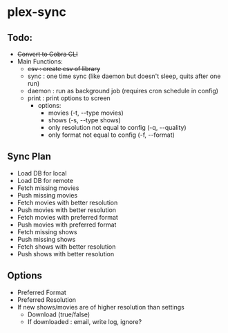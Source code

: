 # plex-sync

## Todo:

- ~~Convert to Cobra CLI~~
- Main Functions:
  - ~~csv : create csv of library~~
  - sync : one time sync (like daemon but doesn't sleep, quits after one run)
  - daemon : run as background job (requires cron schedule in config)
  - print : print options to screen
    - options:
      - movies (-t, --type movies)
      - shows (-s, --type shows)
      - only resolution not equal to config (-q, --quality)
      - only format not equal to config (-f, --format)

## Sync Plan

- Load DB for local
- Load DB for remote
- Fetch missing movies
- Push missing movies
- Fetch movies with better resolution
- Push movies with better resolution
- Fetch movies with preferred format
- Push movies with preferred format
- Fetch missing shows
- Push missing shows
- Fetch shows with better resolution
- Push shows with better resolution

## Options

- Preferred Format
- Preferred Resolution
- If new shows/movies are of higher resolution than settings
  - Download (true/false)
  - If downloaded : email, write log, ignore?